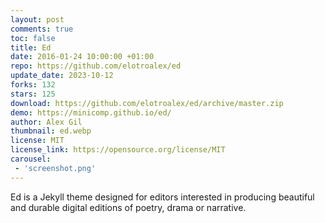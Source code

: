 ```yaml
---
layout: post
comments: true
toc: false
title: Ed
date: 2016-01-24 10:00:00 +01:00
repo: https://github.com/elotroalex/ed
update_date: 2023-10-12
forks: 132
stars: 125
download: https://github.com/elotroalex/ed/archive/master.zip
demo: https://minicomp.github.io/ed/
author: Alex Gil
thumbnail: ed.webp
license: MIT
license_link: https://opensource.org/license/MIT
carousel:
 - 'screenshot.png'
---
```


Ed is a Jekyll theme designed for editors interested in producing beautiful and durable digital editions of poetry, drama or narrative.
